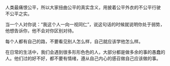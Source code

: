 人类最痛恨公平，所以大家扭曲公平的真实含义，用披着公平外衣的不公平行驶 不公平之实。

当一个人对你说：“我这个人一向一视同仁”，说这句话的时候就说明你处于弱势，他想告诉你，他不会对你区别对待。

每个人都有自己的路，不要看见别人怎么样，自己就应该学他怎么样。

在日常的生活中，我们会遇到很多形形色色的人，大部分都是做多余的事的愚蠢的人。他们过的好不好，都不要有情绪，遵从自己内心的感召做自己应该做的事。